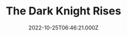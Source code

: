 ---
title: "The Dark Knight Rises"
year: 2012
date: 2022-10-25T06:46:21.000Z
permalink: /almanac/movies/2022-10-25-the-dark-knight-rises/index.html
link: https://letterboxd.com/rknightuk/film/the-dark-knight-rises/3/
rating: 3
---